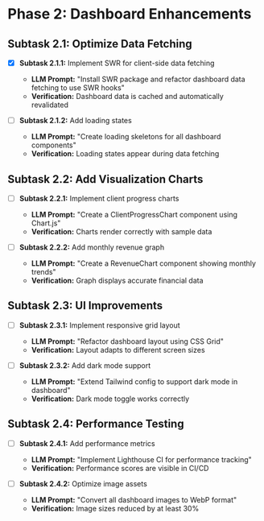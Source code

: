 # Phase 2: Dashboard Enhancements

## Subtask 2.1: Optimize Data Fetching
- [x] **Subtask 2.1.1:** Implement SWR for client-side data fetching
  - **LLM Prompt:** "Install SWR package and refactor dashboard data fetching to use SWR hooks"
  - **Verification:** Dashboard data is cached and automatically revalidated

- [ ] **Subtask 2.1.2:** Add loading states
  - **LLM Prompt:** "Create loading skeletons for all dashboard components"
  - **Verification:** Loading states appear during data fetching

## Subtask 2.2: Add Visualization Charts
- [ ] **Subtask 2.2.1:** Implement client progress charts
  - **LLM Prompt:** "Create a ClientProgressChart component using Chart.js"
  - **Verification:** Charts render correctly with sample data

- [ ] **Subtask 2.2.2:** Add monthly revenue graph
  - **LLM Prompt:** "Create a RevenueChart component showing monthly trends"
  - **Verification:** Graph displays accurate financial data

## Subtask 2.3: UI Improvements
- [ ] **Subtask 2.3.1:** Implement responsive grid layout
  - **LLM Prompt:** "Refactor dashboard layout using CSS Grid"
  - **Verification:** Layout adapts to different screen sizes

- [ ] **Subtask 2.3.2:** Add dark mode support
  - **LLM Prompt:** "Extend Tailwind config to support dark mode in dashboard"
  - **Verification:** Dark mode toggle works correctly

## Subtask 2.4: Performance Testing
- [ ] **Subtask 2.4.1:** Add performance metrics
  - **LLM Prompt:** "Implement Lighthouse CI for performance tracking"
  - **Verification:** Performance scores are visible in CI/CD

- [ ] **Subtask 2.4.2:** Optimize image assets
  - **LLM Prompt:** "Convert all dashboard images to WebP format"
  - **Verification:** Image sizes reduced by at least 30%